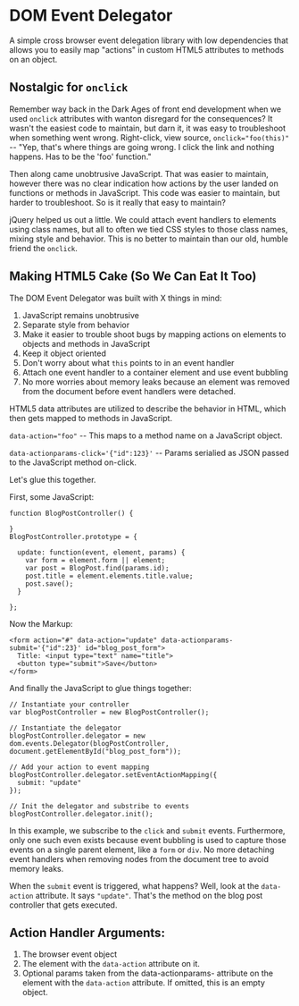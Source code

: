 # DOM Event Delegator

A simple cross browser event delegation library with low dependencies that allows you to easily map "actions" in custom HTML5 attributes to methods on an object.

## Nostalgic for `onclick`

Remember way back in the Dark Ages of front end development when we used `onclick` attributes with wanton disregard for the consequences? It wasn't the easiest code to maintain, but darn it, it was easy to troubleshoot when something went wrong. Right-click, view source, `onclick="foo(this)"` -- "Yep, that's where things are going wrong. I click the link and nothing happens. Has to be the 'foo' function."

Then along came unobtrusive JavaScript. That was easier to maintain, however there was no clear indication how actions by the user landed on functions or methods in JavaScript. This code was easier to maintain, but harder to troubleshoot. So is it really that easy to maintain?

jQuery helped us out a little. We could attach event handlers to elements using class names, but all to often we tied CSS styles to those class names, mixing style and behavior. This is no better to maintain than our old, humble friend the `onclick`.

## Making HTML5 Cake (So We Can Eat It Too)

The DOM Event Delegator was built with X things in mind:

1. JavaScript remains unobtrusive
2. Separate style from behavior
3. Make it easier to trouble shoot bugs by mapping actions on elements to objects and methods in JavaScript
4. Keep it object oriented
5. Don't worry about what `this` points to in an event handler
6. Attach one event handler to a container element and use event bubbling
7. No more worries about memory leaks because an element was removed from the document before event handlers were detached.

HTML5 data attributes are utilized to describe the behavior in HTML, which then gets mapped to methods in JavaScript.

`data-action="foo"` -- This maps to a method name on a JavaScript object.

`data-actionparams-click='{"id":123}'` -- Params serialied as JSON passed to the JavaScript method on-click.

Let's glue this together.

First, some JavaScript:

    function BlogPostController() {

    }
    BlogPostController.prototype = {

      update: function(event, element, params) {
        var form = element.form || element;
        var post = BlogPost.find(params.id);
        post.title = element.elements.title.value;
        post.save();
      }

    };

Now the Markup:

    <form action="#" data-action="update" data-actionparams-submit='{"id":23}' id="blog_post_form">
      Title: <input type="text" name="title">
      <button type="submit">Save</button>
    </form>

And finally the JavaScript to glue things together:

    // Instantiate your controller
    var blogPostController = new BlogPostController();

    // Instantiate the delegator
    blogPostController.delegator = new dom.events.Delegator(blogPostController, document.getElementById("blog_post_form"));
    
    // Add your action to event mapping
    blogPostController.delegator.setEventActionMapping({
      submit: "update"
    });

    // Init the delegator and substribe to events
    blogPostController.delegator.init();

In this example, we subscribe to the `click` and `submit` events. Furthermore, only one such even exists because event bubbling is used to capture those events on a single parent element, like a `form` or `div`. No more detaching event handlers when removing nodes from the document tree to avoid memory leaks.

When the `submit` event is triggered, what happens? Well, look at the `data-action` attribute. It says `"update"`. That's the method on the blog post controller that gets executed.

## Action Handler Arguments:

1. The browser event object
2. The element with the `data-action` attribute on it.
3. Optional params taken from the data-actionparams-<event type> attribute on the element with the `data-action` attribute. If omitted, this is an empty object.